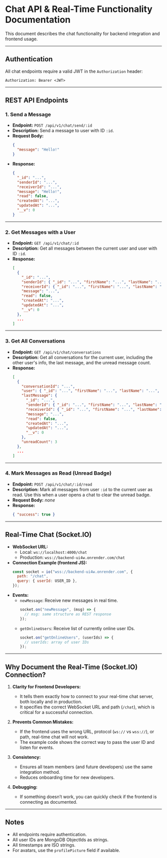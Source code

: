 # Chat API & Real-Time Functionality Documentation

This document describes the chat functionality for backend integration and frontend usage.

---

## Authentication

All chat endpoints require a valid JWT in the `Authorization` header:

```
Authorization: Bearer <JWT>
```

---

## REST API Endpoints

### 1. Send a Message

- **Endpoint:** `POST /api/v1/chat/send/:id`
- **Description:** Send a message to user with ID `:id`.
- **Request Body:**
  ```json
  {
    "message": "Hello!"
  }
  ```
- **Response:**
  ```json
  {
    "_id": "...",
    "senderId": "...",
    "receiverId": "...",
    "message": "Hello!",
    "read": false,
    "createdAt": "...",
    "updatedAt": "...",
    "__v": 0
  }
  ```

---

### 2. Get Messages with a User

- **Endpoint:** `GET /api/v1/chat/:id`
- **Description:** Get all messages between the current user and user with ID `:id`.
- **Response:**
  ```json
  [
    {
      "_id": "...",
      "senderId": { "_id": "...", "firstName": "...", "lastName": "...", "profilePicture": "..." },
      "receiverId": { "_id": "...", "firstName": "...", "lastName": "...", "profilePicture": "..." },
      "message": "...",
      "read": false,
      "createdAt": "...",
      "updatedAt": "...",
      "__v": 0
    },
    ...
  ]
  ```

---

### 3. Get All Conversations

- **Endpoint:** `GET /api/v1/chat/conversations`
- **Description:** Get all conversations for the current user, including the other user's info, the last message, and the unread message count.
- **Response:**
  ```json
  [
    {
      "conversationId": "...",
      "user": { "_id": "...", "firstName": "...", "lastName": "...", "profilePicture": "..." },
      "lastMessage": {
        "_id": "...",
        "senderId": { "_id": "...", "firstName": "...", "lastName": "...", "profilePicture": "..." },
        "receiverId": { "_id": "...", "firstName": "...", "lastName": "...", "profilePicture": "..." },
        "message": "...",
        "read": false,
        "createdAt": "...",
        "updatedAt": "...",
        "__v": 0
      },
      "unreadCount": 3
    },
    ...
  ]
  ```

---

### 4. Mark Messages as Read (Unread Badge)

- **Endpoint:** `POST /api/v1/chat/:id/read`
- **Description:** Mark all messages from user `:id` to the current user as read. Use this when a user opens a chat to clear the unread badge.
- **Request Body:** _none_
- **Response:**
  ```json
  { "success": true }
  ```

---

## Real-Time Chat (Socket.IO)

- **WebSocket URL:**
  - Local: `ws://localhost:4000/chat`
  - Production: `wss://backend-ui4w.onrender.com/chat`
- **Connection Example (frontend JS):**
  ```js
  const socket = io("wss://backend-ui4w.onrender.com", {
    path: "/chat",
    query: { userId: USER_ID },
  });
  ```
- **Events:**
  - `newMessage`: Receive new messages in real time.
    ```js
    socket.on("newMessage", (msg) => {
      // msg: same structure as REST response
    });
    ```
  - `getOnlineUsers`: Receive list of currently online user IDs.
    ```js
    socket.on("getOnlineUsers", (userIds) => {
      // userIds: array of user IDs
    });
    ```

---

## Why Document the Real-Time (Socket.IO) Connection?

1. **Clarity for Frontend Developers:**

   - It tells them exactly how to connect to your real-time chat server, both locally and in production.
   - It specifies the correct WebSocket URL and path (`/chat`), which is critical for a successful connection.

2. **Prevents Common Mistakes:**

   - If the frontend uses the wrong URL, protocol (`ws://` vs `wss://`), or path, real-time chat will not work.
   - The example code shows the correct way to pass the user ID and listen for events.

3. **Consistency:**

   - Ensures all team members (and future developers) use the same integration method.
   - Reduces onboarding time for new developers.

4. **Debugging:**
   - If something doesn’t work, you can quickly check if the frontend is connecting as documented.

---

## Notes

- All endpoints require authentication.
- All user IDs are MongoDB ObjectIds as strings.
- All timestamps are ISO strings.
- For avatars, use the `profilePicture` field if available.
